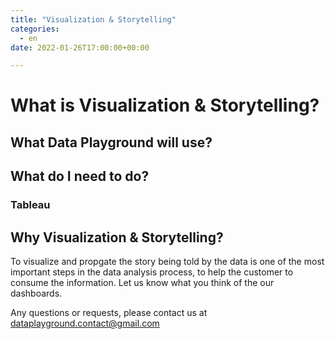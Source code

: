 ```yaml
---
title: "Visualization & Storytelling"
categories: 
  - en
date: 2022-01-26T17:00:00+00:00

---
```


# What is Visualization & Storytelling?



## What Data Playground will use?



## What do I need to do?

### Tableau



## Why Visualization & Storytelling?





To visualize and propgate the story being told by the data is one of the most important steps in the data analysis process, to help the customer to consume the information. Let us know what you think of the our dashboards.

Any questions or requests, please contact us at dataplayground.contact@gmail.com
